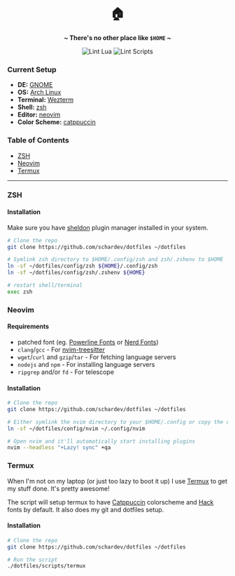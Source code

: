 <h1 align="center">🏠</h1>
<p align='center'><b>~ There's no other place like <code>$HOME</code> ~</b></p>

<div align="center">
    <img alt="Lint Lua" src="https://img.shields.io/github/actions/workflow/status/schardev/dotfiles/.github/workflows/lint_lua.yml?label=Lint%20Lua">
    <img alt="Lint Scripts" src="https://img.shields.io/github/actions/workflow/status/schardev/dotfiles/.github/workflows/lint_shell.yml?label=Lint%20Scripts">
</div>

### Current Setup

- **DE:** [GNOME](https://www.gnome.org/)
- **OS:** [Arch Linux](https://archlinux.org)
- **Terminal:** [Wezterm](https://github.com/wez/wezterm)
- **Shell:** [zsh](https://wiki.archlinux.org/index.php/Zsh)
- **Editor:** [neovim](https://github.com/neovim/neovim)
- **Color Scheme:** [catppuccin](https://github.com/catppuccin)

### Table of Contents

- [ZSH](#ZSH)
- [Neovim](#Neovim)
- [Termux](#Termux)

---

### ZSH

#### Installation

Make sure you have [sheldon](https://github.com/rossmacarthur/sheldon) plugin manager installed in your system.

```bash
# Clone the repo
git clone https://github.com/schardev/dotfiles ~/dotfiles

# Symlink zsh directory to $HOME/.config/zsh and zsh/.zshenv to $HOME
ln -sf ~/dotfiles/config/zsh ${HOME}/.config/zsh
ln -sf ~/dotfiles/config/zsh/.zshenv ${HOME}

# restart shell/terminal
exec zsh
```

### Neovim

#### Requirements

- patched font (eg. [Powerline Fonts](https://github.com/powerline/fonts) or [Nerd Fonts](https://github.com/ryanoasis/nerd-fonts/tree/master/patched-fonts))
- `clang`/`gcc` - For [nvim-treesitter](https://github.com/nvim-treesitter/nvim-treesitter)
- `wget`/`curl` and `gzip`/`tar` - For fetching language servers
- `nodejs` and `npm` - For installing language servers
- `ripgrep` and/or `fd` - For telescope

#### Installation

```bash
# Clone the repo
git clone https://github.com/schardev/dotfiles ~/dotfiles

# Either symlink the nvim directory to your $HOME/.config or copy the contents
ln -sf ~/dotfiles/config/nvim ~/.config/nvim

# Open nvim and it'll automatically start installing plugins
nvim --headless "+Lazy! sync" +qa
```

### Termux

When I'm not on my laptop (or just too lazy to boot it up) I use [Termux](https://github.com/termux) to get my stuff done. It's pretty awesome!

The script will setup termux to have [Catppuccin](https://github.com/catppuccin) colorscheme and [Hack](https://github.com/source-foundry/Hack) fonts by default. It also does my git and dotfiles setup.

#### Installation

```bash
# Clone the repo
git clone https://github.com/schardev/dotfiles ~/dotfiles

# Run the script
./dotfiles/scripts/termux
```
